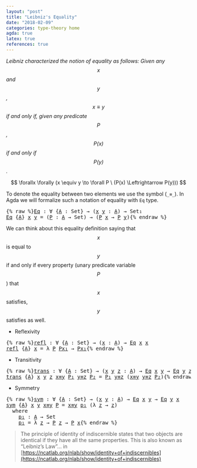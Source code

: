 ```yaml
---
layout: "post"
title: "Leibniz's Equality"
date: "2018-02-09"
categories: type-theory home
agda: true
latex: true
references: true
---
```


*Leibniz characterized the notion of equality as follows:
  Given any $$x$$ and $$y$$, $$x \equiv y$$ if and only if, given any
  predicate $$P$$, $$P(x)$$ if and only if $$P(y)$$.*

$$
  \forallx \forally (x \equiv y \to \forall P \ (P(x) \Leftrightarrow P(y)))
$$

To denote the equality between two elements we use the symbol (`_≡_`).
In Agda we will formalize such a notation of equality with `Eq` type.

<pre class="Agda">{% raw %}<a id="Eq"></a><a id="563" href="{% endraw %}{{ site.baseurl }}{% link _posts/2018-02-09-leibniz-s-equality.md %}{% raw %}#563" class="Function">Eq</a> <a id="566" class="Symbol">:</a> <a id="568" class="Symbol">∀</a> <a id="570" class="Symbol">{</a><a id="571" href="{% endraw %}{{ site.baseurl }}{% link _posts/2018-02-09-leibniz-s-equality.md %}{% raw %}#571" class="Bound">A</a> <a id="573" class="Symbol">:</a> <a id="575" class="PrimitiveType">Set</a><a id="578" class="Symbol">}</a> <a id="580" class="Symbol">→</a> <a id="582" class="Symbol">(</a><a id="583" href="{% endraw %}{{ site.baseurl }}{% link _posts/2018-02-09-leibniz-s-equality.md %}{% raw %}#583" class="Bound">x</a> <a id="585" href="{% endraw %}{{ site.baseurl }}{% link _posts/2018-02-09-leibniz-s-equality.md %}{% raw %}#585" class="Bound">y</a> <a id="587" class="Symbol">:</a> <a id="589" href="{% endraw %}{{ site.baseurl }}{% link _posts/2018-02-09-leibniz-s-equality.md %}{% raw %}#571" class="Bound">A</a><a id="590" class="Symbol">)</a> <a id="592" class="Symbol">→</a> <a id="594" class="PrimitiveType">Set₁</a>
<a id="599" href="{% endraw %}{{ site.baseurl }}{% link _posts/2018-02-09-leibniz-s-equality.md %}{% raw %}#563" class="Function">Eq</a> <a id="602" class="Symbol">{</a><a id="603" href="{% endraw %}{{ site.baseurl }}{% link _posts/2018-02-09-leibniz-s-equality.md %}{% raw %}#603" class="Bound">A</a><a id="604" class="Symbol">}</a> <a id="606" href="{% endraw %}{{ site.baseurl }}{% link _posts/2018-02-09-leibniz-s-equality.md %}{% raw %}#606" class="Bound">x</a> <a id="608" href="{% endraw %}{{ site.baseurl }}{% link _posts/2018-02-09-leibniz-s-equality.md %}{% raw %}#608" class="Bound">y</a> <a id="610" class="Symbol">=</a> <a id="612" class="Symbol">(</a><a id="613" href="{% endraw %}{{ site.baseurl }}{% link _posts/2018-02-09-leibniz-s-equality.md %}{% raw %}#613" class="Bound">P</a> <a id="615" class="Symbol">:</a> <a id="617" href="{% endraw %}{{ site.baseurl }}{% link _posts/2018-02-09-leibniz-s-equality.md %}{% raw %}#603" class="Bound">A</a> <a id="619" class="Symbol">→</a> <a id="621" class="PrimitiveType">Set</a><a id="624" class="Symbol">)</a> <a id="626" class="Symbol">→</a> <a id="628" class="Symbol">(</a><a id="629" href="{% endraw %}{{ site.baseurl }}{% link _posts/2018-02-09-leibniz-s-equality.md %}{% raw %}#613" class="Bound">P</a> <a id="631" href="{% endraw %}{{ site.baseurl }}{% link _posts/2018-02-09-leibniz-s-equality.md %}{% raw %}#606" class="Bound">x</a> <a id="633" class="Symbol">→</a> <a id="635" href="{% endraw %}{{ site.baseurl }}{% link _posts/2018-02-09-leibniz-s-equality.md %}{% raw %}#613" class="Bound">P</a> <a id="637" href="{% endraw %}{{ site.baseurl }}{% link _posts/2018-02-09-leibniz-s-equality.md %}{% raw %}#608" class="Bound">y</a><a id="638" class="Symbol">)</a>{% endraw %}</pre>

We can think about this equality definition saying that $$x$$ is equal to $$y$$
if and only if every property (unary predicate variable $$P$$) that $$x$$
satisfies, $$y$$ satisfies as well.

* Reflexivity

<pre class="Agda">{% raw %}<a id="refl"></a><a id="871" href="{% endraw %}{{ site.baseurl }}{% link _posts/2018-02-09-leibniz-s-equality.md %}{% raw %}#871" class="Function">refl</a> <a id="876" class="Symbol">:</a> <a id="878" class="Symbol">∀</a> <a id="880" class="Symbol">{</a><a id="881" href="{% endraw %}{{ site.baseurl }}{% link _posts/2018-02-09-leibniz-s-equality.md %}{% raw %}#881" class="Bound">A</a> <a id="883" class="Symbol">:</a> <a id="885" class="PrimitiveType">Set</a><a id="888" class="Symbol">}</a> <a id="890" class="Symbol">→</a> <a id="892" class="Symbol">(</a><a id="893" href="{% endraw %}{{ site.baseurl }}{% link _posts/2018-02-09-leibniz-s-equality.md %}{% raw %}#893" class="Bound">x</a> <a id="895" class="Symbol">:</a> <a id="897" href="{% endraw %}{{ site.baseurl }}{% link _posts/2018-02-09-leibniz-s-equality.md %}{% raw %}#881" class="Bound">A</a><a id="898" class="Symbol">)</a> <a id="900" class="Symbol">→</a> <a id="902" href="{% endraw %}{{ site.baseurl }}{% link _posts/2018-02-09-leibniz-s-equality.md %}{% raw %}#563" class="Function">Eq</a> <a id="905" href="{% endraw %}{{ site.baseurl }}{% link _posts/2018-02-09-leibniz-s-equality.md %}{% raw %}#893" class="Bound">x</a> <a id="907" href="{% endraw %}{{ site.baseurl }}{% link _posts/2018-02-09-leibniz-s-equality.md %}{% raw %}#893" class="Bound">x</a>
<a id="909" href="{% endraw %}{{ site.baseurl }}{% link _posts/2018-02-09-leibniz-s-equality.md %}{% raw %}#871" class="Function">refl</a> <a id="914" class="Symbol">{</a><a id="915" href="{% endraw %}{{ site.baseurl }}{% link _posts/2018-02-09-leibniz-s-equality.md %}{% raw %}#915" class="Bound">A</a><a id="916" class="Symbol">}</a> <a id="918" href="{% endraw %}{{ site.baseurl }}{% link _posts/2018-02-09-leibniz-s-equality.md %}{% raw %}#918" class="Bound">x</a> <a id="920" class="Symbol">=</a> <a id="922" class="Symbol">λ</a> <a id="924" href="{% endraw %}{{ site.baseurl }}{% link _posts/2018-02-09-leibniz-s-equality.md %}{% raw %}#924" class="Bound">P</a> <a id="926" href="{% endraw %}{{ site.baseurl }}{% link _posts/2018-02-09-leibniz-s-equality.md %}{% raw %}#926" class="Bound">Px₁</a> <a id="930" class="Symbol">→</a> <a id="932" href="{% endraw %}{{ site.baseurl }}{% link _posts/2018-02-09-leibniz-s-equality.md %}{% raw %}#926" class="Bound">Px₁</a>{% endraw %}</pre>

* Transitivity

<pre class="Agda">{% raw %}<a id="trans"></a><a id="977" href="{% endraw %}{{ site.baseurl }}{% link _posts/2018-02-09-leibniz-s-equality.md %}{% raw %}#977" class="Function">trans</a> <a id="983" class="Symbol">:</a> <a id="985" class="Symbol">∀</a> <a id="987" class="Symbol">{</a><a id="988" href="{% endraw %}{{ site.baseurl }}{% link _posts/2018-02-09-leibniz-s-equality.md %}{% raw %}#988" class="Bound">A</a> <a id="990" class="Symbol">:</a> <a id="992" class="PrimitiveType">Set</a><a id="995" class="Symbol">}</a> <a id="997" class="Symbol">→</a> <a id="999" class="Symbol">(</a><a id="1000" href="{% endraw %}{{ site.baseurl }}{% link _posts/2018-02-09-leibniz-s-equality.md %}{% raw %}#1000" class="Bound">x</a> <a id="1002" href="{% endraw %}{{ site.baseurl }}{% link _posts/2018-02-09-leibniz-s-equality.md %}{% raw %}#1002" class="Bound">y</a> <a id="1004" href="{% endraw %}{{ site.baseurl }}{% link _posts/2018-02-09-leibniz-s-equality.md %}{% raw %}#1004" class="Bound">z</a> <a id="1006" class="Symbol">:</a> <a id="1008" href="{% endraw %}{{ site.baseurl }}{% link _posts/2018-02-09-leibniz-s-equality.md %}{% raw %}#988" class="Bound">A</a><a id="1009" class="Symbol">)</a> <a id="1011" class="Symbol">→</a> <a id="1013" href="{% endraw %}{{ site.baseurl }}{% link _posts/2018-02-09-leibniz-s-equality.md %}{% raw %}#563" class="Function">Eq</a> <a id="1016" href="{% endraw %}{{ site.baseurl }}{% link _posts/2018-02-09-leibniz-s-equality.md %}{% raw %}#1000" class="Bound">x</a> <a id="1018" href="{% endraw %}{{ site.baseurl }}{% link _posts/2018-02-09-leibniz-s-equality.md %}{% raw %}#1002" class="Bound">y</a> <a id="1020" class="Symbol">→</a> <a id="1022" href="{% endraw %}{{ site.baseurl }}{% link _posts/2018-02-09-leibniz-s-equality.md %}{% raw %}#563" class="Function">Eq</a> <a id="1025" href="{% endraw %}{{ site.baseurl }}{% link _posts/2018-02-09-leibniz-s-equality.md %}{% raw %}#1002" class="Bound">y</a> <a id="1027" href="{% endraw %}{{ site.baseurl }}{% link _posts/2018-02-09-leibniz-s-equality.md %}{% raw %}#1004" class="Bound">z</a> <a id="1029" class="Symbol">→</a> <a id="1031" href="{% endraw %}{{ site.baseurl }}{% link _posts/2018-02-09-leibniz-s-equality.md %}{% raw %}#563" class="Function">Eq</a> <a id="1034" href="{% endraw %}{{ site.baseurl }}{% link _posts/2018-02-09-leibniz-s-equality.md %}{% raw %}#1000" class="Bound">x</a> <a id="1036" href="{% endraw %}{{ site.baseurl }}{% link _posts/2018-02-09-leibniz-s-equality.md %}{% raw %}#1004" class="Bound">z</a>
<a id="1038" href="{% endraw %}{{ site.baseurl }}{% link _posts/2018-02-09-leibniz-s-equality.md %}{% raw %}#977" class="Function">trans</a> <a id="1044" class="Symbol">{</a><a id="1045" href="{% endraw %}{{ site.baseurl }}{% link _posts/2018-02-09-leibniz-s-equality.md %}{% raw %}#1045" class="Bound">A</a><a id="1046" class="Symbol">}</a> <a id="1048" href="{% endraw %}{{ site.baseurl }}{% link _posts/2018-02-09-leibniz-s-equality.md %}{% raw %}#1048" class="Bound">x</a> <a id="1050" href="{% endraw %}{{ site.baseurl }}{% link _posts/2018-02-09-leibniz-s-equality.md %}{% raw %}#1050" class="Bound">y</a> <a id="1052" href="{% endraw %}{{ site.baseurl }}{% link _posts/2018-02-09-leibniz-s-equality.md %}{% raw %}#1052" class="Bound">z</a> <a id="1054" href="{% endraw %}{{ site.baseurl }}{% link _posts/2018-02-09-leibniz-s-equality.md %}{% raw %}#1054" class="Bound">x≡y</a> <a id="1058" href="{% endraw %}{{ site.baseurl }}{% link _posts/2018-02-09-leibniz-s-equality.md %}{% raw %}#1058" class="Bound">P₁</a> <a id="1061" href="{% endraw %}{{ site.baseurl }}{% link _posts/2018-02-09-leibniz-s-equality.md %}{% raw %}#1061" class="Bound">y≡z</a> <a id="1065" href="{% endraw %}{{ site.baseurl }}{% link _posts/2018-02-09-leibniz-s-equality.md %}{% raw %}#1065" class="Bound">P₂</a> <a id="1068" class="Symbol">=</a> <a id="1070" href="{% endraw %}{{ site.baseurl }}{% link _posts/2018-02-09-leibniz-s-equality.md %}{% raw %}#1058" class="Bound">P₁</a> <a id="1073" href="{% endraw %}{{ site.baseurl }}{% link _posts/2018-02-09-leibniz-s-equality.md %}{% raw %}#1061" class="Bound">y≡z</a> <a id="1077" class="Symbol">(</a><a id="1078" href="{% endraw %}{{ site.baseurl }}{% link _posts/2018-02-09-leibniz-s-equality.md %}{% raw %}#1054" class="Bound">x≡y</a> <a id="1082" href="{% endraw %}{{ site.baseurl }}{% link _posts/2018-02-09-leibniz-s-equality.md %}{% raw %}#1061" class="Bound">y≡z</a> <a id="1086" href="{% endraw %}{{ site.baseurl }}{% link _posts/2018-02-09-leibniz-s-equality.md %}{% raw %}#1065" class="Bound">P₂</a><a id="1088" class="Symbol">)</a>{% endraw %}</pre>

* Symmetry

<pre class="Agda">{% raw %}<a id="sym"></a><a id="1127" href="{% endraw %}{{ site.baseurl }}{% link _posts/2018-02-09-leibniz-s-equality.md %}{% raw %}#1127" class="Function">sym</a> <a id="1131" class="Symbol">:</a> <a id="1133" class="Symbol">∀</a> <a id="1135" class="Symbol">{</a><a id="1136" href="{% endraw %}{{ site.baseurl }}{% link _posts/2018-02-09-leibniz-s-equality.md %}{% raw %}#1136" class="Bound">A</a> <a id="1138" class="Symbol">:</a> <a id="1140" class="PrimitiveType">Set</a><a id="1143" class="Symbol">}</a> <a id="1145" class="Symbol">→</a> <a id="1147" class="Symbol">(</a><a id="1148" href="{% endraw %}{{ site.baseurl }}{% link _posts/2018-02-09-leibniz-s-equality.md %}{% raw %}#1148" class="Bound">x</a> <a id="1150" href="{% endraw %}{{ site.baseurl }}{% link _posts/2018-02-09-leibniz-s-equality.md %}{% raw %}#1150" class="Bound">y</a> <a id="1152" class="Symbol">:</a> <a id="1154" href="{% endraw %}{{ site.baseurl }}{% link _posts/2018-02-09-leibniz-s-equality.md %}{% raw %}#1136" class="Bound">A</a><a id="1155" class="Symbol">)</a> <a id="1157" class="Symbol">→</a> <a id="1159" href="{% endraw %}{{ site.baseurl }}{% link _posts/2018-02-09-leibniz-s-equality.md %}{% raw %}#563" class="Function">Eq</a> <a id="1162" href="{% endraw %}{{ site.baseurl }}{% link _posts/2018-02-09-leibniz-s-equality.md %}{% raw %}#1148" class="Bound">x</a> <a id="1164" href="{% endraw %}{{ site.baseurl }}{% link _posts/2018-02-09-leibniz-s-equality.md %}{% raw %}#1150" class="Bound">y</a> <a id="1166" class="Symbol">→</a> <a id="1168" href="{% endraw %}{{ site.baseurl }}{% link _posts/2018-02-09-leibniz-s-equality.md %}{% raw %}#563" class="Function">Eq</a> <a id="1171" href="{% endraw %}{{ site.baseurl }}{% link _posts/2018-02-09-leibniz-s-equality.md %}{% raw %}#1150" class="Bound">y</a> <a id="1173" href="{% endraw %}{{ site.baseurl }}{% link _posts/2018-02-09-leibniz-s-equality.md %}{% raw %}#1148" class="Bound">x</a>
<a id="1175" href="{% endraw %}{{ site.baseurl }}{% link _posts/2018-02-09-leibniz-s-equality.md %}{% raw %}#1127" class="Function">sym</a> <a id="1179" class="Symbol">{</a><a id="1180" href="{% endraw %}{{ site.baseurl }}{% link _posts/2018-02-09-leibniz-s-equality.md %}{% raw %}#1180" class="Bound">A</a><a id="1181" class="Symbol">}</a> <a id="1183" href="{% endraw %}{{ site.baseurl }}{% link _posts/2018-02-09-leibniz-s-equality.md %}{% raw %}#1183" class="Bound">x</a> <a id="1185" href="{% endraw %}{{ site.baseurl }}{% link _posts/2018-02-09-leibniz-s-equality.md %}{% raw %}#1185" class="Bound">y</a> <a id="1187" href="{% endraw %}{{ site.baseurl }}{% link _posts/2018-02-09-leibniz-s-equality.md %}{% raw %}#1187" class="Bound">x≡y</a> <a id="1191" href="{% endraw %}{{ site.baseurl }}{% link _posts/2018-02-09-leibniz-s-equality.md %}{% raw %}#1191" class="Bound">P</a> <a id="1193" class="Symbol">=</a> <a id="1195" href="{% endraw %}{{ site.baseurl }}{% link _posts/2018-02-09-leibniz-s-equality.md %}{% raw %}#1187" class="Bound">x≡y</a> <a id="1199" href="{% endraw %}{{ site.baseurl }}{% link _posts/2018-02-09-leibniz-s-equality.md %}{% raw %}#1224" class="Function">p₁</a> <a id="1202" class="Symbol">(λ</a> <a id="1205" href="{% endraw %}{{ site.baseurl }}{% link _posts/2018-02-09-leibniz-s-equality.md %}{% raw %}#1205" class="Bound">z</a> <a id="1207" class="Symbol">→</a> <a id="1209" href="{% endraw %}{{ site.baseurl }}{% link _posts/2018-02-09-leibniz-s-equality.md %}{% raw %}#1205" class="Bound">z</a><a id="1210" class="Symbol">)</a>
  <a id="1214" class="Keyword">where</a>
    <a id="1224" href="{% endraw %}{{ site.baseurl }}{% link _posts/2018-02-09-leibniz-s-equality.md %}{% raw %}#1224" class="Function">p₁</a> <a id="1227" class="Symbol">:</a> <a id="1229" href="{% endraw %}{{ site.baseurl }}{% link _posts/2018-02-09-leibniz-s-equality.md %}{% raw %}#1180" class="Bound">A</a> <a id="1231" class="Symbol">→</a> <a id="1233" class="PrimitiveType">Set</a>
    <a id="1241" href="{% endraw %}{{ site.baseurl }}{% link _posts/2018-02-09-leibniz-s-equality.md %}{% raw %}#1224" class="Function">p₁</a> <a id="1244" class="Symbol">=</a> <a id="1246" class="Symbol">λ</a> <a id="1248" href="{% endraw %}{{ site.baseurl }}{% link _posts/2018-02-09-leibniz-s-equality.md %}{% raw %}#1248" class="Bound">z</a> <a id="1250" class="Symbol">→</a> <a id="1252" href="{% endraw %}{{ site.baseurl }}{% link _posts/2018-02-09-leibniz-s-equality.md %}{% raw %}#1191" class="Bound">P</a> <a id="1254" href="{% endraw %}{{ site.baseurl }}{% link _posts/2018-02-09-leibniz-s-equality.md %}{% raw %}#1248" class="Bound">z</a> <a id="1256" class="Symbol">→</a> <a id="1258" href="{% endraw %}{{ site.baseurl }}{% link _posts/2018-02-09-leibniz-s-equality.md %}{% raw %}#1191" class="Bound">P</a> <a id="1260" href="{% endraw %}{{ site.baseurl }}{% link _posts/2018-02-09-leibniz-s-equality.md %}{% raw %}#1183" class="Bound">x</a>{% endraw %}</pre>

> The principle of identity of indiscernible states that two objects
are identical if they have all the same properties.
This is also known as “Leibniz’s Law”... in [https://ncatlab.org/nlab/show/identity+of+indiscernibles](https://ncatlab.org/nlab/show/identity+of+indiscernibles)
